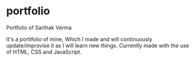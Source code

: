 # portfolio
Portfolio of Sarthak Verma

It's a portifolio of mine, Which I made and will continuously update/improvise it as I will learn new things.
Currently made with the use of HTML, CSS and JavaScript.
